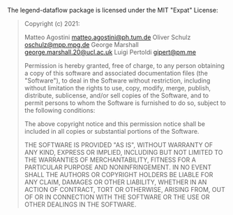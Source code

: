 The legend-dataflow package is licensed under the MIT "Expat" License:

> Copyright (c) 2021:
>
>    Matteo Agostini <matteo.agostini@ph.tum.de>
>    Oliver Schulz <oschulz@mpp.mpg.de>
>    George Marshall <george.marshall.20@ucl.ac.uk>
>    Luigi Pertoldi <gipert@pm.me>
>
> Permission is hereby granted, free of charge, to any person obtaining a copy
> of this software and associated documentation files (the "Software"), to deal
> in the Software without restriction, including without limitation the rights
> to use, copy, modify, merge, publish, distribute, sublicense, and/or sell
> copies of the Software, and to permit persons to whom the Software is
> furnished to do so, subject to the following conditions:
>
> The above copyright notice and this permission notice shall be included in all
> copies or substantial portions of the Software.
>
> THE SOFTWARE IS PROVIDED "AS IS", WITHOUT WARRANTY OF ANY KIND, EXPRESS OR
> IMPLIED, INCLUDING BUT NOT LIMITED TO THE WARRANTIES OF MERCHANTABILITY,
> FITNESS FOR A PARTICULAR PURPOSE AND NONINFRINGEMENT. IN NO EVENT SHALL THE
> AUTHORS OR COPYRIGHT HOLDERS BE LIABLE FOR ANY CLAIM, DAMAGES OR OTHER
> LIABILITY, WHETHER IN AN ACTION OF CONTRACT, TORT OR OTHERWISE, ARISING FROM,
> OUT OF OR IN CONNECTION WITH THE SOFTWARE OR THE USE OR OTHER DEALINGS IN THE
> SOFTWARE.
>
